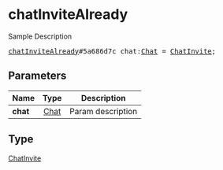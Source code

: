 # chatInviteAlready

Sample Description

<pre>
<a href="../constructor/chatInviteAlready.md">chatInviteAlready</a>#5a686d7c chat:<a href="../type/Chat.md">Chat</a> = <a href="../type/ChatInvite.md">ChatInvite</a>;</pre>
## Parameters

| Name | Type | Description |
|------|:----:|-------------|
| **chat** | <a href="../type/Chat.md">Chat</a> | Param description |

## Type

<a href="../type/ChatInvite.md">ChatInvite</a>
